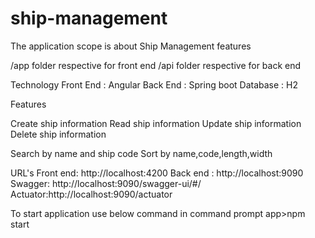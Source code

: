 # ship-management

The application scope is about Ship Management features

/app folder respective for front end 
/api folder respective for back end

Technology 
Front End : Angular 
Back End : Spring boot
Database : H2

Features

Create ship information 
Read ship information 
Update ship information 
Delete ship information  

Search by name and ship code
Sort by name,code,length,width 

URL's
Front end: http://localhost:4200
Back end : http://localhost:9090
Swagger: http://localhost:9090/swagger-ui/#/
Actuator:http://localhost:9090/actuator

To start application use below command in command prompt
app>npm start 
